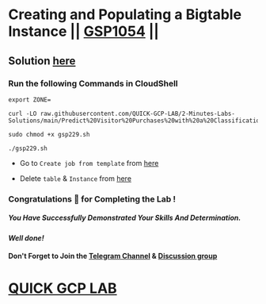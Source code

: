 # Creating and Populating a Bigtable Instance || [GSP1054](https://www.cloudskillsboost.google/focuses/58495?parent=catalog) ||

## Solution [here]()

### Run the following Commands in CloudShell

```
export ZONE=
```
```
curl -LO raw.githubusercontent.com/QUICK-GCP-LAB/2-Minutes-Labs-Solutions/main/Predict%20Visitor%20Purchases%20with%20a%20Classification%20Model%20in%20BigQuery%20ML/gsp229.sh

sudo chmod +x gsp229.sh

./gsp229.sh
```
* Go to `Create job from template` from [here](https://console.cloud.google.com/dataflow/createjob?)

* Delete `table` & `Instance` from [here](https://console.cloud.google.com/bigtable/instances/personalized-sales/tables?)


### Congratulations 🎉 for Completing the Lab !

##### *You Have Successfully Demonstrated Your Skills And Determination.*

#### *Well done!*

#### Don't Forget to Join the [Telegram Channel](https://t.me/QuickGcpLab) & [Discussion group](https://t.me/QuickGcpLabChats)

# [QUICK GCP LAB](https://www.youtube.com/@quickgcplab)